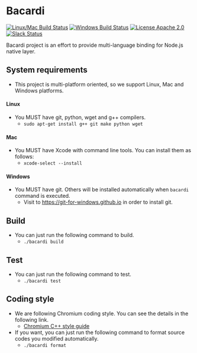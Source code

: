 Bacardi
=======

[![Linux/Mac Build Status](https://travis-ci.org/lunchclass/bacardi.svg?branch=master)](https://travis-ci.org/lunchclass/bacardi)
[![Windows Build Status](https://ci.appveyor.com/api/projects/status/vk8qn0pilfg39x0a/branch/master?svg=true)](https://ci.appveyor.com/project/romandev/bacardi/branch/master)
[![License Apache 2.0](https://img.shields.io/badge/License-Apache%202.0-yellowgreen.svg)](https://opensource.org/licenses/Apache-2.0)
[![Slack Status](https://img.shields.io/badge/slack-online-green.svg)](https://bit.ly/lunchclass_slack)

Bacardi project is an effort to provide multi-language binding for Node.js
native layer.

## System requirements
- This project is multi-platform oriented, so we support Linux, Mac and Windows platforms.

#### Linux
- You MUST have git, python, wget and g++ compilers.
  - ```sudo apt-get install g++ git make python wget```
#### Mac
- You MUST have Xcode with command line tools. You can install them as follows:
  - ```xcode-select --install```
#### Windows
- You MUST have git. Others will be installed automatically when ```bacardi``` command is executed.
  - Visit to https://git-for-windows.github.io in order to install git.

## Build
- You can just run the following command to build.
  - ```./bacardi build```

## Test
- You can just run the following command to test.
  - ```./bacardi test```

## Coding style
- We are following Chromium coding style. You can see the details in the following link.
  - [Chromium C++ style guide](https://chromium.googlesource.com/chromium/src/+/master/styleguide/c++/c++.md)
- If you want, you can just run the following command to format source codes you modified automatically.
  - ```./bacardi format```
